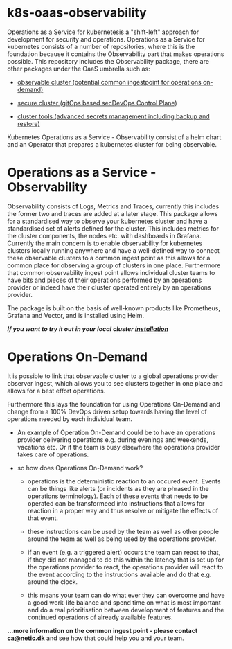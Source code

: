 # k8s-oaas-observability
Operations as a Service for kubernetesis a "shift-left" approach for development for security and operations. 
Operations as a Service for kubernetes consists of a number of repositories, where this is the foundation because it contains the Observability part that makes operations possible. 
This repository includes the Observability package, there are other packages under the OaaS umbrella such as:

* [observable cluster (potential common ingestpoint for operations on-demand)](https://github.com/neticdk/k8s-oaas-observability)

* [secure cluster (gitOps based secDevOps Control Plane)](https://github.com/neticdk/k8s-oaas-sccd)
  
* [cluster tools (advanced secrets management including backup and restore)](https://github.com/neticdk/k8s-oaas-tools) 

Kubernetes Operations as a Service - Observability consist of a helm chart and an Operator that prepares a kubernetes cluster for being observable.

# Operations as a Service - Observability 
Observability consists of Logs, Metrics and Traces, currently this includes the former two and traces are added at a later stage. 
This package allows for a standardised way to observe your kubernetes cluster and have a standardised set of alerts defined for the cluster. This includes metrics for the cluster components, the nodes etc. with dashboards in Grafana.
Currently the main concern is to enable observability for kubernetes clusters locally running anywhere and have a well-defined way to connect these observable clusters to a common ingest point as this allows for a common place for observing a group of clusters in one place. Furthermore that common observability ingest point allows individual cluster teams to have bits and pieces of their operations performed by an operations provider or indeed have their cluster operated entirely by an operations provider.

The package is built on the basis of well-known products like Prometheus, Grafana and Vector, and is installed using Helm.

***If you want to try it out in your local cluster [installation](charts/kube-state-metrics/README.md)*** 

# Operations On-Demand

It is possible to link that observable cluster to a global operations provider observer ingest, which allows you to see clusters together in one place and allows for a best effort operations.

Furthermore this lays the foundation for using Operations On-Demand and change from a 100% DevOps driven setup towards having the level of operations needed by each individual team. 

* An example of Operation On-Demand could be to have an operations provider delivering operations e.g. during evenings and weekends, vacations etc. Or if the team is busy elsewhere the operations provider takes care of operations.

* so how does Operations On-Demand work? 

    * operations is the deterministic reaction to an occured event. Events can be things like alerts (or incidents as they are phrased in the operations terminology). Each of these events that needs to be operated can be transformeed into instructions that allows for reaction in a proper way and thus resolve or mitigate the effects of that event.
  
    * these instructions can be used by the team as well as other people around the team as well as being used by the operations provider. 

    *  if an event (e.g. a triggered alert) occurs the team can react to that, if they did not managed to do this within the latency that is set up for the operations provider to react, the operations provider will react to the event according to the instructions available and do that e.g. around the clock.

    * this means your team can do what ever they can overcome and have a good work-life balance and spend time on what is most important and do a real prioritisation between development of features and the continued operations of already available features.

**...more information on the common ingest point - please contact ca@netic.dk** and see how that could help you and your team.
